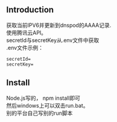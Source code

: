 ## Introduction  
获取当前IPV6并更新到dnspod的AAAA记录.  
使用腾讯云API。  
secretId与secretKey从.env文件中获取  
.env文件示例：  
```
secretId=
secretKey=
```  

## Install
Node.js写的， npm install即可  
然后windows上可以双击run.bat。  
别的平台自己写别的run脚本  